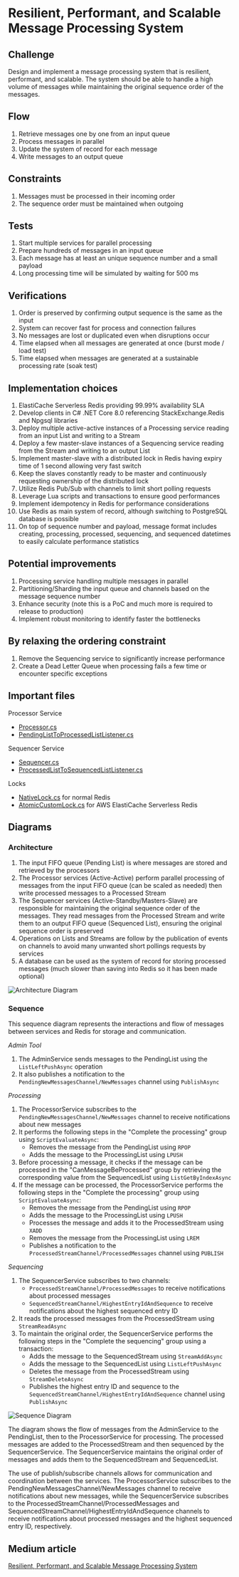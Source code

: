 # Resilient, Performant, and Scalable Message Processing System

## Challenge
Design and implement a message processing system that is resilient, performant, and scalable. The system should be able to handle a high volume of messages while maintaining the original sequence order of the messages.

## Flow
1. Retrieve messages one by one from an input queue
2. Process messages in parallel
3. Update the system of record for each message
4. Write messages to an output queue

## Constraints
1. Messages must be processed in their incoming order
2. The sequence order must be maintained when outgoing

## Tests
1. Start multiple services for parallel processing
2. Prepare hundreds of messages in an input queue
3. Each message has at least an unique sequence number and a small payload
4. Long processing time will be simulated by waiting for 500 ms

## Verifications
1. Order is preserved by confirming output sequence is the same as the input
2. System can recover fast for process and connection failures
3. No messages are lost or duplicated even when disruptions occur
4. Time elapsed when all messages are generated at once (burst mode / load test)
5. Time elapsed when messages are generated at a sustainable processing rate (soak test)

## Implementation choices
1. ElastiCache Serverless Redis providing 99.99% availability SLA
2. Develop clients in C# .NET Core 8.0 referencing StackExchange.Redis and Npgsql libraries
3. Deploy multiple active-active instances of a Processing service reading from an input List and writing to a Stream
4. Deploy a few master-slave instances of a Sequencing service reading from the Stream and writing to an output List
5. Implement master-slave with a distributed lock in Redis having expiry time of 1 second allowing very fast switch
6. Keep the slaves constantly ready to be master and continuously requesting ownership of the distributed lock
7. Utilize Redis Pub/Sub with channels to limit short polling requests
8. Leverage Lua scripts and transactions to ensure good performances
9. Implement idempotency in Redis for performance considerations
10. Use Redis as main system of record, although switching to PostgreSQL database is possible
11. On top of sequence number and payload, message format includes creating, processing, processed, sequencing, and sequenced datetimes to easily calculate performance statistics

## Potential improvements
1. Processing service handling multiple messages in parallel
2. Partitioning/Sharding the input queue and channels based on the message sequence number
3. Enhance security (note this is a PoC and much more is required to release to production)
4. Implement robust monitoring to identify faster the bottlenecks

## By relaxing the ordering constraint
1. Remove the Sequencing service to significantly increase performance
2. Create a Dead Letter Queue when processing fails a few time or encounter specific exceptions

## Important files

Processor Service
- [Processor.cs](Services/ProcessorService/Processor.cs)
- [PendingListToProcessedListListener.cs](DataAccessLayers/RedisAccessLayer/Client/PendingListToProcessedListListener.cs)

Sequencer Service
- [Sequencer.cs](Services/SequencerService/Sequencer.cs)
- [ProcessedListToSequencedListListener.cs](DataAccessLayers/RedisAccessLayer/Client/ProcessedListToSequencedListListener.cs)

Locks
- [NativeLock.cs](DataAccessLayers/RedisAccessLayer/Locks/NativeLock.cs) for normal Redis
- [AtomicCustomLock.cs](DataAccessLayers/RedisAccessLayer/Locks/AtomicCustomLock.cs) for AWS ElastiCache Serverless Redis

## Diagrams

### Architecture

1. The input FIFO queue (Pending List) is where messages are stored and retrieved by the processors
2. The Processor services (Active-Active) perform parallel processing of messages from the input FIFO queue (can be scaled as needed) then write processed messages to a Processed Stream
3. The Sequencer services (Active-Standby/Masters-Slave) are responsible for maintaining the original sequence order of the messages. They read messages from the Processed Stream and write them to an output FIFO queue (Sequenced List), ensuring the original sequence order is preserved
4. Operations on Lists and Streams are follow by the publication of events on channels to avoid many unwanted short pollings requests by services
5. A database can be used as the system of record for storing processed messages (much slower than saving into Redis so it has been made optional)

![Architecture Diagram](Diagrams/architecture-diagram.png)

### Sequence

This sequence diagram represents the interactions and flow of messages between services and Redis for storage and communication.

*Admin Tool*

1. The AdminService sends messages to the PendingList using the `ListLeftPushAsync` operation
2. It also publishes a notification to the `PendingNewMessagesChannel/NewMessages` channel using `PublishAsync`

*Processing*

1. The ProcessorService subscribes to the `PendingNewMessagesChannel/NewMessages` channel to receive notifications about new messages
2. It performs the following steps in the "Complete the processing" group using `ScriptEvaluateAsync`:
   - Removes the message from the PendingList using `RPOP`
   - Adds the message to the ProcessingList using `LPUSH`
3. Before processing a message, it checks if the message can be processed in the "CanMessageBeProcessed" group by retrieving the corresponding value from the SequencedList using `ListGetByIndexAsync`
4. If the message can be processed, the ProcessorService performs the following steps in the "Complete the processing" group using `ScriptEvaluateAsync`:
   - Removes the message from the PendingList using `RPOP`
   - Adds the message to the ProcessingList using `LPUSH`
   - Processes the message and adds it to the ProcessedStream using `XADD`
   - Removes the message from the ProcessingList using `LREM`
   - Publishes a notification to the `ProcessedStreamChannel/ProcessedMessages` channel using `PUBLISH`

*Sequencing*

1. The SequencerService subscribes to two channels:
   - `ProcessedStreamChannel/ProcessedMessages` to receive notifications about processed messages
   - `SequencedStreamChannel/HighestEntryIdAndSequence` to receive notifications about the highest sequenced entry ID
2. It reads the processed messages from the ProcessedStream using `StreamReadAsync`
3. To maintain the original order, the SequencerService performs the following steps in the "Complete the sequencing" group using a transaction:
   - Adds the message to the SequencedStream using `StreamAddAsync`
   - Adds the message to the SequencedList using `ListLeftPushAsync`
   - Deletes the message from the ProcessedStream using `StreamDeleteAsync`
   - Publishes the highest entry ID and sequence to the `SequencedStreamChannel/HighestEntryIdAndSequence` channel using `PublishAsync`

![Sequence Diagram](Diagrams/sequence_lists-and-streams.png)

The diagram shows the flow of messages from the AdminService to the PendingList, then to the ProcessorService for processing. The processed messages are added to the ProcessedStream and then sequenced by the SequencerService. The SequencerService maintains the original order of messages and adds them to the SequencedStream and SequencedList.

The use of publish/subscribe channels allows for communication and coordination between the services. The ProcessorService subscribes to the PendingNewMessagesChannel/NewMessages channel to receive notifications about new messages, while the SequencerService subscribes to the ProcessedStreamChannel/ProcessedMessages and SequencedStreamChannel/HighestEntryIdAndSequence channels to receive notifications about processed messages and the highest sequenced entry ID, respectively.

## Medium article

[Resilient, Performant, and Scalable Message Processing System](https://medium.com/@claude.ducharme/resilient-performant-and-scalable-message-processing-system-6d7e74706d75)
